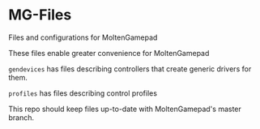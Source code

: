 # MG-Files
Files and configurations for MoltenGamepad

These files enable greater convenience for MoltenGamepad

`gendevices` has files describing controllers that create generic drivers for them.

`profiles` has files describing control profiles

This repo should keep files up-to-date with MoltenGamepad's master branch.
